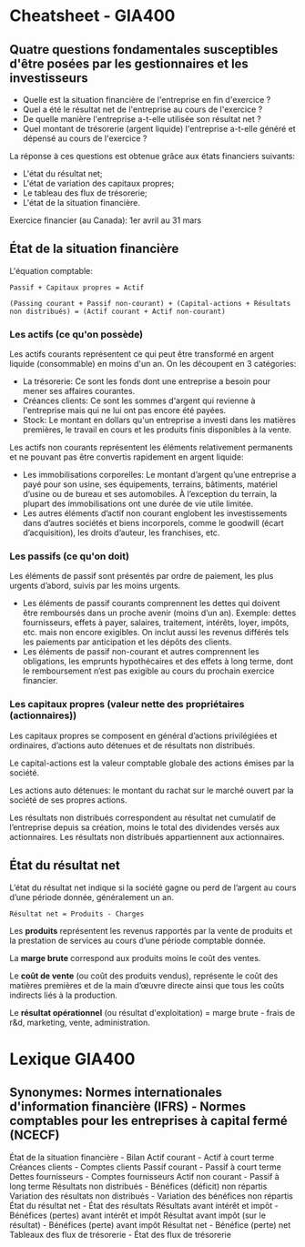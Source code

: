 # Cheatsheet - GIA400

## Quatre questions fondamentales susceptibles d'être posées par les gestionnaires et les investisseurs
- Quelle est la situation financière de l'entreprise en fin d'exercice ?
- Quel a été le résultat net de l'entreprise au cours de l'exercice ?
- De quelle manière l'entreprise a-t-elle utilisée son résultat net ? 
- Quel montant de trésorerie (argent liquide) l'entreprise a-t-elle généré et dépensé au cours de l'exercice ? 

La réponse à ces questions est obtenue grâce aux états financiers suivants:
- L'état du résultat net;
- L'état de variation des capitaux propres;
- Le tableau des flux de trésorerie;
- L'état de la situation financière.

Exercice financier (au Canada): 1er avril au 31 mars 

## État de la situation financière
L'équation comptable:

`Passif + Capitaux propres = Actif`

`(Passing courant + Passif non-courant) + (Capital-actions + Résultats non distribués) = (Actif courant + Actif non-courant)`

### Les actifs (ce qu'on possède)
Les actifs courants représentent ce qui peut être transformé en argent liquide (consommable) en moins d'un an. On les découpent en 3 catégories:
- La trésorerie: Ce sont les fonds dont une entreprise a besoin pour mener ses affaires courantes.
- Créances clients: Ce sont les sommes d'argent qui revienne à l'entreprise mais qui ne lui ont pas encore été payées.
- Stock: Le montant en dollars qu'un entreprise a investi dans les matières premières, le travail en cours et les produits finis disponibles à la vente.

Les actifs non courants représentent les éléments relativement permanents et ne pouvant pas être convertis rapidement en argent liquide:
- Les immobilisations corporelles: Le montant d’argent qu’une entreprise a payé pour son usine, ses équipements, terrains, bâtiments, matériel d’usine ou de bureau et ses automobiles. À l’exception du terrain, la plupart des immobilisations ont une durée de vie utile limitée.
- Les autres éléments d’actif non courant englobent les investissements dans d’autres sociétés et biens incorporels, comme le goodwill (écart d’acquisition), les droits d’auteur, les franchises, etc.

### Les passifs (ce qu'on doit)
Les éléments de passif sont présentés par ordre de paiement, les plus urgents d’abord, suivis par les moins urgents.
- Les éléments de passif courants comprennent les dettes qui doivent être remboursés dans un proche avenir (moins d’un an). Exemple: dettes fournisseurs,
effets à payer, salaires, traitement, intérêts, loyer, impôts, etc. mais non encore exigibles. On inclut aussi les revenus différés tels les paiements par anticipation et les dépôts des clients.
- Les éléments de passif non-courant et autres comprennent les obligations, les emprunts hypothécaires et des effets à long terme, dont le remboursement n’est pas exigible au cours du prochain exercice financier.

### Les capitaux propres (valeur nette des propriétaires (actionnaires))
Les capitaux propres se composent en général d’actions privilégiées et ordinaires, d’actions auto détenues et de résultats non distribués.

Le capital-actions est la valeur comptable globale des actions émises par la société.

Les actions auto détenues: le montant du rachat sur le marché ouvert par la société de ses propres actions.

Les résultats non distribués correspondent au résultat net cumulatif de l’entreprise depuis sa création, moins le total des dividendes versés aux actionnaires. Les résultats non distribués appartiennent aux actionnaires.


## État du résultat net
L’état du résultat net indique si la société gagne ou perd de l’argent au cours d’une période donnée, généralement un an.

`Résultat net = Produits - Charges`

Les **produits** représentent les revenus rapportés par la vente de produits et la prestation de services au cours d’une période comptable donnée.

La **marge brute** correspond aux produits moins le coût des ventes.

Le **coût de vente** (ou coût des produits vendus), représente le coût des matières premières et de la main d’œuvre directe ainsi que tous les coûts indirects liés à la production.

Le **résultat opérationnel** (ou résultat d'exploitation) = marge brute - frais de r&d, marketing, vente, administration.





# Lexique GIA400
## Synonymes: Normes internationales d'information financière (IFRS) - Normes comptables pour les entreprises à capital fermé (NCECF)
État de la situation financière - Bilan
Actif courant - Actif à court terme
Créances clients - Comptes clients
Passif courant - Passif à court terme
Dettes fournisseurs - Comptes fournisseurs
Actif non courant - Passif à long terme
Résultats non distribués - Bénéfices (déficit) non répartis
Variation des résultats non distribués - Variation des bénéfices non répartis
État du résultat net - État des résultats
Résultats avant intérêt et impôt - Bénéfices (pertes) avant intérêt et impôt
Résultat avant impôt (sur le résultat) - Bénéfices (perte) avant impôt
Résultat net - Bénéfice (perte) net
Tableaux des flux de trésorerie - État des flux de trésorerie

